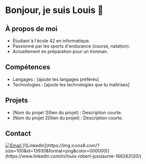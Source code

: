 # Bonjour, je suis Louis 👋

## À propos de moi
- Étudiant à l'école 42 en informatique.
- Passionné par les sports d'endurance (course, natation).
- Actuellement en préparation pour un Ironman.

## Compétences
- Langages : [ajoute tes langages préférés]
- Technologies : [ajoute les technologies que tu maîtrises]

## Projets
- [Nom du projet 1](lien du projet) : Description courte.
- [Nom du projet 2](lien du projet) : Description courte.

## Contact
<a href="mailto:lr.jussiaume@gmail.com" target="_blank">
  <img src="https://img.icons8.com/?size=100&id=7rhqrO588QcU&format=png&color=000000" alt="Email">
</a>
[![LinkedIn](https://img.icons8.com/?size=100&id=13930&format=png&color=000000)](https://www.linkedin.com/in/louis-robert-jussiaume-166263120/)

